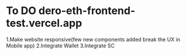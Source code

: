 # To DO  dero-eth-frontend-test.vercel.app 
 1.Make website responsive(few new components added break the UX in Mobile app)
 2.Integrate Wallet
 3.Integrate SC


